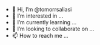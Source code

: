 - 👋 Hi, I’m @tomorrsaliasi
- 👀 I’m interested in ...
- 🌱 I’m currently learning ...
- 💞️ I’m looking to collaborate on ...
- 📫 How to reach me ...

<!---
tomorrsaliasi/tomorrsaliasi is a ✨ special ✨ repository because its `README.md` (this file) appears on your GitHub profile.
You can click the Preview link to take a look at your changes.
--->
